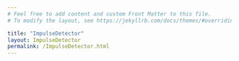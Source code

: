 ```yaml
---
# Feel free to add content and custom Front Matter to this file.
# To modify the layout, see https://jekyllrb.com/docs/themes/#overriding-theme-defaults

title: "ImpulseDetector"
layout: ImpulseDetector
permalink: /ImpulseDetector.html
---
```

